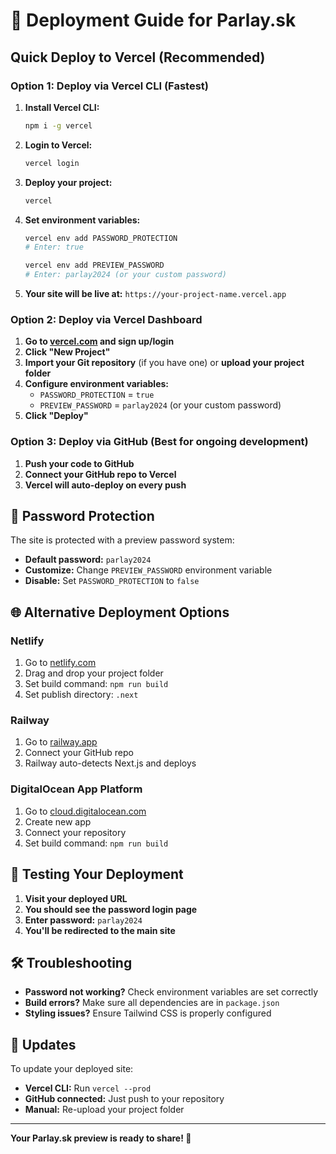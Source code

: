 # 🚀 Deployment Guide for Parlay.sk

## Quick Deploy to Vercel (Recommended)

### Option 1: Deploy via Vercel CLI (Fastest)

1. **Install Vercel CLI:**

   ```bash
   npm i -g vercel
   ```

2. **Login to Vercel:**

   ```bash
   vercel login
   ```

3. **Deploy your project:**

   ```bash
   vercel
   ```

4. **Set environment variables:**

   ```bash
   vercel env add PASSWORD_PROTECTION
   # Enter: true

   vercel env add PREVIEW_PASSWORD
   # Enter: parlay2024 (or your custom password)
   ```

5. **Your site will be live at:** `https://your-project-name.vercel.app`

### Option 2: Deploy via Vercel Dashboard

1. **Go to [vercel.com](https://vercel.com) and sign up/login**
2. **Click "New Project"**
3. **Import your Git repository** (if you have one) or **upload your project folder**
4. **Configure environment variables:**
   - `PASSWORD_PROTECTION` = `true`
   - `PREVIEW_PASSWORD` = `parlay2024` (or your custom password)
5. **Click "Deploy"**

### Option 3: Deploy via GitHub (Best for ongoing development)

1. **Push your code to GitHub**
2. **Connect your GitHub repo to Vercel**
3. **Vercel will auto-deploy on every push**

## 🔐 Password Protection

The site is protected with a preview password system:

- **Default password:** `parlay2024`
- **Customize:** Change `PREVIEW_PASSWORD` environment variable
- **Disable:** Set `PASSWORD_PROTECTION` to `false`

## 🌐 Alternative Deployment Options

### Netlify

1. Go to [netlify.com](https://netlify.com)
2. Drag and drop your project folder
3. Set build command: `npm run build`
4. Set publish directory: `.next`

### Railway

1. Go to [railway.app](https://railway.app)
2. Connect your GitHub repo
3. Railway auto-detects Next.js and deploys

### DigitalOcean App Platform

1. Go to [cloud.digitalocean.com](https://cloud.digitalocean.com)
2. Create new app
3. Connect your repository
4. Set build command: `npm run build`

## 📱 Testing Your Deployment

1. **Visit your deployed URL**
2. **You should see the password login page**
3. **Enter password:** `parlay2024`
4. **You'll be redirected to the main site**

## 🛠️ Troubleshooting

- **Password not working?** Check environment variables are set correctly
- **Build errors?** Make sure all dependencies are in `package.json`
- **Styling issues?** Ensure Tailwind CSS is properly configured

## 🔄 Updates

To update your deployed site:

- **Vercel CLI:** Run `vercel --prod`
- **GitHub connected:** Just push to your repository
- **Manual:** Re-upload your project folder

---

**Your Parlay.sk preview is ready to share! 🎉**
